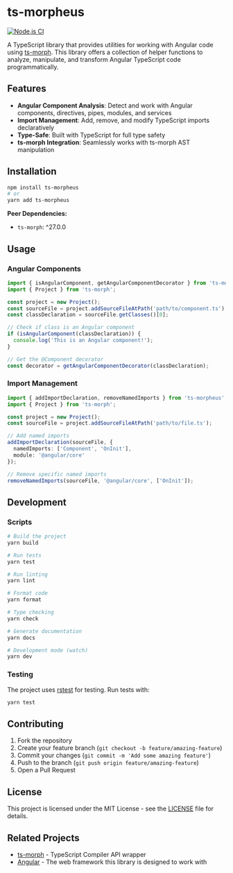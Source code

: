 # ts-morpheus

[![Node.js CI](https://github.com/evg4b/ts-morpheus/actions/workflows/node.js.yml/badge.svg?branch=main)](https://github.com/evg4b/ts-morpheus/actions/workflows/node.js.yml)

A TypeScript library that provides utilities for working with Angular code
using [ts-morph](https://github.com/dsherret/ts-morph). This library offers a collection of helper functions to analyze,
manipulate, and transform Angular TypeScript code programmatically.

## Features

- **Angular Component Analysis**: Detect and work with Angular components, directives, pipes, modules, and services
- **Import Management**: Add, remove, and modify TypeScript imports declaratively
- **Type-Safe**: Built with TypeScript for full type safety
- **ts-morph Integration**: Seamlessly works with ts-morph AST manipulation

## Installation

```bash
npm install ts-morpheus
# or
yarn add ts-morpheus
```

**Peer Dependencies:**

- `ts-morph`: ^27.0.0

## Usage

### Angular Components

```typescript
import { isAngularComponent, getAngularComponentDecorator } from 'ts-morpheus';
import { Project } from 'ts-morph';

const project = new Project();
const sourceFile = project.addSourceFileAtPath('path/to/component.ts');
const classDeclaration = sourceFile.getClasses()[0];

// Check if class is an Angular component
if (isAngularComponent(classDeclaration)) {
  console.log('This is an Angular component!');
}

// Get the @Component decorator
const decorator = getAngularComponentDecorator(classDeclaration);
```

### Import Management

```typescript
import { addImportDeclaration, removeNamedImports } from 'ts-morpheus';
import { Project } from 'ts-morph';

const project = new Project();
const sourceFile = project.addSourceFileAtPath('path/to/file.ts');

// Add named imports
addImportDeclaration(sourceFile, {
  namedImports: ['Component', 'OnInit'],
  module: '@angular/core'
});

// Remove specific named imports
removeNamedImports(sourceFile, '@angular/core', ['OnInit']);
```

## Development

### Scripts

```bash
# Build the project
yarn build

# Run tests
yarn test

# Run linting
yarn lint

# Format code
yarn format

# Type checking
yarn check

# Generate documentation
yarn docs

# Development mode (watch)
yarn dev
```

### Testing

The project uses [rstest](https://github.com/rsuite/rstest) for testing. Run tests with:

```bash
yarn test
```

## Contributing

1. Fork the repository
2. Create your feature branch (`git checkout -b feature/amazing-feature`)
3. Commit your changes (`git commit -m 'Add some amazing feature'`)
4. Push to the branch (`git push origin feature/amazing-feature`)
5. Open a Pull Request

## License

This project is licensed under the MIT License - see the [LICENSE](LICENSE) file for details.

## Related Projects

- [ts-morph](https://github.com/dsherret/ts-morph) - TypeScript Compiler API wrapper
- [Angular](https://angular.io/) - The web framework this library is designed to work with
